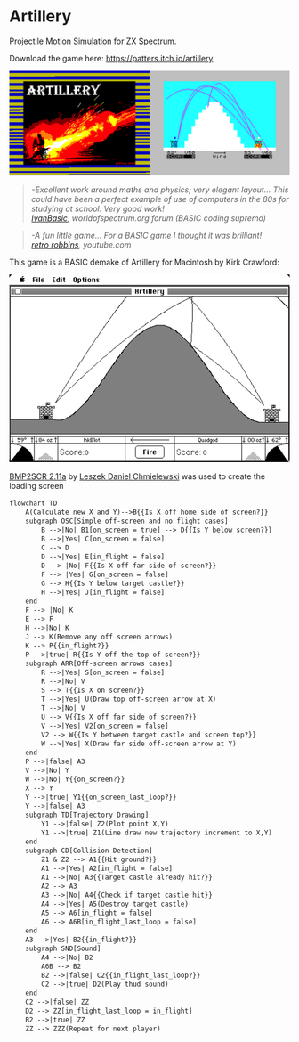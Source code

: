 # Artillery
Projectile Motion Simulation for ZX Spectrum.

Download the game here:
https://patters.itch.io/artillery

[![Artillery Screenshots](images/artillery.png "Artillery Screenshots")](https://patters.itch.io/artillery)

> _-Excellent work around maths and physics; very elegant layout...
This could have been a perfect example of use of computers in the 80s for studying at school.
Very good work!  
[IvanBasic](https://spectrumcomputing.co.uk/list?label_id=16585), worldofspectrum.org forum (BASIC coding supremo)_

> _-A fun little game... For a BASIC game I thought it was brilliant!  
[retro robbins](http://www.youtube.com/watch?v=JdqsA7yULRk&t=8m50s), youtube.com_

This game is a BASIC demake of Artillery for Macintosh by Kirk Crawford:

[![Macintosh Artillery](images/artillery_mac.png "Macintosh Artillery")](https://kirkanddonna.com/kirk/artillery)

[BMP2SCR 2.11a](https://worldofspectrum.net/utilities/) by [Leszek Daniel Chmielewski](http://members.inode.at/838331/) was used to create the loading screen

```mermaid
flowchart TD
    A(Calculate new X and Y)-->B{{Is X off home side of screen?}}
    subgraph OSC[Simple off-screen and no flight cases]
        B -->|No| B1[on_screen = true] --> D{{Is Y below screen?}}
        B -->|Yes| C[on_screen = false]
        C --> D
        D -->|Yes| E[in_flight = false]
        D --> |No| F{{Is X off far side of screen?}} 
        F --> |Yes| G[on_screen = false]
        G --> H{{Is Y below target castle?}}
        H -->|Yes| J[in_flight = false]
    end
    F --> |No| K
    E --> F
    H -->|No| K
    J --> K(Remove any off screen arrows)
    K --> P{{in_flight?}}
    P -->|true| R{{Is Y off the top of screen?}}
    subgraph ARR[Off-screen arrows cases]
        R -->|Yes| S[on_screen = false]
        R -->|No| V
        S --> T{{Is X on screen?}}
        T -->|Yes| U(Draw top off-screen arrow at X)
        T -->|No| V
        U --> V{{Is X off far side of screen?}}
        V -->|Yes| V2[on_screen = false]
        V2 --> W{{Is Y between target castle and screen top?}}
        W -->|Yes| X(Draw far side off-screen arrow at Y)
    end
    P -->|false| A3
    V -->|No| Y
    W -->|No| Y{{on_screen?}}
    X --> Y
    Y -->|true| Y1{{on_screen_last_loop?}}
    Y -->|false| A3
    subgraph TD[Trajectory Drawing]
        Y1 -->|false| Z2(Plot point X,Y)
        Y1 -->|true| Z1(Line draw new trajectory increment to X,Y)
    end
    subgraph CD[Collision Detection]
        Z1 & Z2 --> A1{{Hit ground?}}
        A1 -->|Yes| A2[in_flight = false]
        A1 -->|No| A3{{Target castle already hit?}}
        A2 --> A3
        A3 -->|No| A4{{Check if target castle hit}}
        A4 -->|Yes| A5(Destroy target castle)
        A5 --> A6[in_flight = false]
        A6 --> A6B[in_flight_last_loop = false]
    end
    A3 -->|Yes| B2{{in_flight?}}
    subgraph SND[Sound]
        A4 -->|No| B2
        A6B --> B2
        B2 -->|false| C2{{in_flight_last_loop?}}
        C2 -->|true| D2(Play thud sound)
    end
    C2 -->|false| ZZ
    D2 --> ZZ[in_flight_last_loop = in_flight]
    B2 -->|true| ZZ
    ZZ --> ZZZ(Repeat for next player)
```
